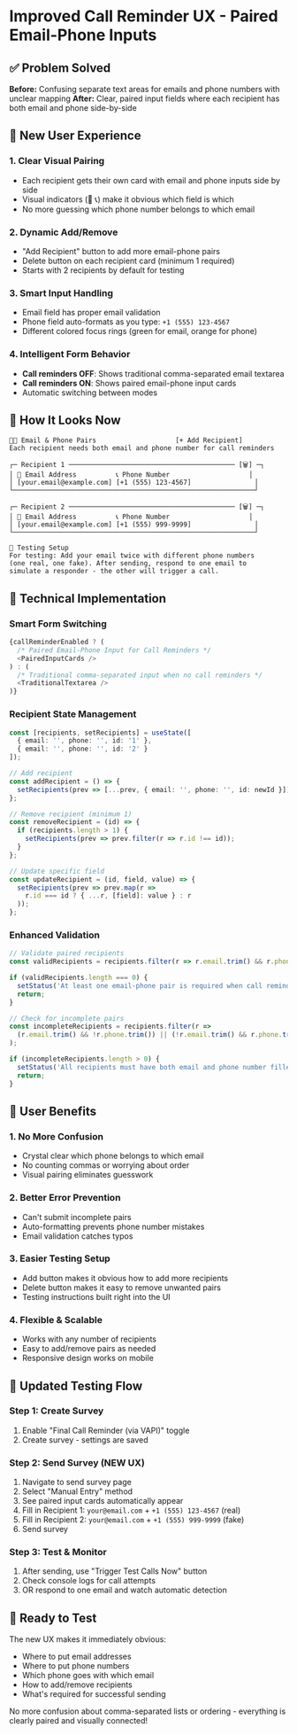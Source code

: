# Improved Call Reminder UX - Paired Email-Phone Inputs

## ✅ Problem Solved

**Before:** Confusing separate text areas for emails and phone numbers with unclear mapping
**After:** Clear, paired input fields where each recipient has both email and phone side-by-side

## 🎨 New User Experience

### 1. **Clear Visual Pairing**
- Each recipient gets their own card with email and phone inputs side by side
- Visual indicators (📧 📞) make it obvious which field is which
- No more guessing which phone number belongs to which email

### 2. **Dynamic Add/Remove**
- "Add Recipient" button to add more email-phone pairs
- Delete button on each recipient card (minimum 1 required)
- Starts with 2 recipients by default for testing

### 3. **Smart Input Handling**
- Email field has proper email validation
- Phone field auto-formats as you type: `+1 (555) 123-4567`
- Different colored focus rings (green for email, orange for phone)

### 4. **Intelligent Form Behavior**
- **Call reminders OFF**: Shows traditional comma-separated email textarea
- **Call reminders ON**: Shows paired email-phone input cards
- Automatic switching between modes

## 📱 How It Looks Now

```
📧📞 Email & Phone Pairs                    [+ Add Recipient]
Each recipient needs both email and phone number for call reminders

┌─ Recipient 1 ────────────────────────────────────────── [🗑️] ─┐
│ 📧 Email Address          📞 Phone Number                    │
│ [your.email@example.com] [+1 (555) 123-4567]                │
└─────────────────────────────────────────────────────────────┘

┌─ Recipient 2 ────────────────────────────────────────── [🗑️] ─┐
│ 📧 Email Address          📞 Phone Number                    │
│ [your.email@example.com] [+1 (555) 999-9999]                │
└─────────────────────────────────────────────────────────────┘

🧪 Testing Setup
For testing: Add your email twice with different phone numbers 
(one real, one fake). After sending, respond to one email to 
simulate a responder - the other will trigger a call.
```

## 🔧 Technical Implementation

### Smart Form Switching
```typescript
{callReminderEnabled ? (
  /* Paired Email-Phone Input for Call Reminders */
  <PairedInputCards />
) : (
  /* Traditional comma-separated input when no call reminders */
  <TraditionalTextarea />
)}
```

### Recipient State Management
```typescript
const [recipients, setRecipients] = useState([
  { email: '', phone: '', id: '1' },
  { email: '', phone: '', id: '2' }
]);

// Add recipient
const addRecipient = () => {
  setRecipients(prev => [...prev, { email: '', phone: '', id: newId }]);
};

// Remove recipient (minimum 1)
const removeRecipient = (id) => {
  if (recipients.length > 1) {
    setRecipients(prev => prev.filter(r => r.id !== id));
  }
};

// Update specific field
const updateRecipient = (id, field, value) => {
  setRecipients(prev => prev.map(r => 
    r.id === id ? { ...r, [field]: value } : r
  ));
};
```

### Enhanced Validation
```typescript
// Validate paired recipients
const validRecipients = recipients.filter(r => r.email.trim() && r.phone.trim());

if (validRecipients.length === 0) {
  setStatus('At least one email-phone pair is required when call reminders are enabled.');
  return;
}

// Check for incomplete pairs
const incompleteRecipients = recipients.filter(r => 
  (r.email.trim() && !r.phone.trim()) || (!r.email.trim() && r.phone.trim())
);

if (incompleteRecipients.length > 0) {
  setStatus('All recipients must have both email and phone number filled in.');
  return;
}
```

## 🎯 User Benefits

### 1. **No More Confusion**
- Crystal clear which phone belongs to which email
- No counting commas or worrying about order
- Visual pairing eliminates guesswork

### 2. **Better Error Prevention**
- Can't submit incomplete pairs
- Auto-formatting prevents phone number mistakes
- Email validation catches typos

### 3. **Easier Testing Setup**
- Add button makes it obvious how to add more recipients
- Delete button makes it easy to remove unwanted pairs
- Testing instructions built right into the UI

### 4. **Flexible & Scalable**
- Works with any number of recipients
- Easy to add/remove pairs as needed
- Responsive design works on mobile

## 🧪 Updated Testing Flow

### Step 1: Create Survey
1. Enable "Final Call Reminder (via VAPI)" toggle
2. Create survey - settings are saved

### Step 2: Send Survey (NEW UX)
1. Navigate to send survey page
2. Select "Manual Entry" method
3. See paired input cards automatically appear
4. Fill in Recipient 1: `your@email.com` + `+1 (555) 123-4567` (real)
5. Fill in Recipient 2: `your@email.com` + `+1 (555) 999-9999` (fake)
6. Send survey

### Step 3: Test & Monitor
1. After sending, use "Trigger Test Calls Now" button
2. Check console logs for call attempts
3. OR respond to one email and watch automatic detection

## 🚀 Ready to Test

The new UX makes it immediately obvious:
- Where to put email addresses
- Where to put phone numbers  
- Which phone goes with which email
- How to add/remove recipients
- What's required for successful sending

No more confusion about comma-separated lists or ordering - everything is clearly paired and visually connected!